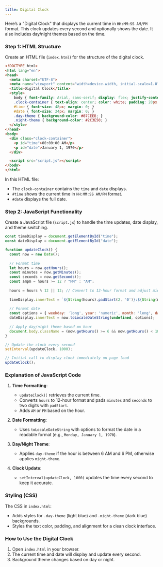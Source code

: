 ```yaml
---
title: Digital Clock
---
```


Here’s a "Digital Clock" that displays the current time in `HH:MM:SS AM/PM` format. This clock updates every second and optionally shows the date. It also includes day/night themes based on the time.

### Step 1: HTML Structure

Create an HTML file (`index.html`) for the structure of the digital clock.

```html
<!DOCTYPE html>
<html lang="en">
<head>
  <meta charset="UTF-8">
  <meta name="viewport" content="width=device-width, initial-scale=1.0">
  <title>Digital Clock</title>
  <style>
    body { font-family: Arial, sans-serif; display: flex; justify-content: center; align-items: center; height: 100vh; margin: 0; transition: background-color 0.3s ease; }
    .clock-container { text-align: center; color: white; padding: 20px; border-radius: 10px; background-color: rgba(0, 0, 0, 0.7); }
    #time { font-size: 48px; margin: 0; }
    #date { font-size: 24px; margin: 0; }
    .day-theme { background-color: #87CEEB; }
    .night-theme { background-color: #2C3E50; }
  </style>
</head>
<body>
  <div class="clock-container">
    <p id="time">00:00:00 AM</p>
    <p id="date">January 1, 1970</p>
  </div>

  <script src="script.js"></script>
</body>
</html>
```

In this HTML file:
- The `clock-container` contains the `time` and `date` displays.
- `#time` shows the current time in `HH:MM:SS AM/PM` format.
- `#date` displays the full date.

### Step 2: JavaScript Functionality

Create a JavaScript file (`script.js`) to handle the time updates, date display, and theme switching.

```javascript
const timeDisplay = document.getElementById("time");
const dateDisplay = document.getElementById("date");

function updateClock() {
  const now = new Date();
  
  // Format time
  let hours = now.getHours();
  const minutes = now.getMinutes();
  const seconds = now.getSeconds();
  const ampm = hours >= 12 ? "PM" : "AM";
  
  hours = hours % 12 || 12; // Convert to 12-hour format and adjust midnight (0) to 12
  
  timeDisplay.innerText = `${String(hours).padStart(2, '0')}:${String(minutes).padStart(2, '0')}:${String(seconds).padStart(2, '0')} ${ampm}`;
  
  // Format date
  const options = { weekday: 'long', year: 'numeric', month: 'long', day: 'numeric' };
  dateDisplay.innerText = now.toLocaleDateString(undefined, options);
  
  // Apply day/night theme based on hour
  document.body.className = (now.getHours() >= 6 && now.getHours() < 18) ? 'day-theme' : 'night-theme';
}

// Update the clock every second
setInterval(updateClock, 1000);

// Initial call to display clock immediately on page load
updateClock();
```

### Explanation of JavaScript Code

1. **Time Formatting**:
   - `updateClock()` retrieves the current time.
   - Converts `hours` to 12-hour format and pads `minutes` and `seconds` to two digits with `padStart`.
   - Adds `AM` or `PM` based on the hour.

2. **Date Formatting**:
   - Uses `toLocaleDateString` with options to format the date in a readable format (e.g., `Monday, January 1, 1970`).

3. **Day/Night Theme**:
   - Applies `day-theme` if the hour is between 6 AM and 6 PM, otherwise applies `night-theme`.

4. **Clock Update**:
   - `setInterval(updateClock, 1000)` updates the time every second to keep it accurate.

### Styling (CSS)

The CSS in `index.html`:
- Adds styles for `.day-theme` (light blue) and `.night-theme` (dark blue) backgrounds.
- Styles the text color, padding, and alignment for a clean clock interface.

### How to Use the Digital Clock

1. Open `index.html` in your browser.
2. The current time and date will display and update every second.
3. Background theme changes based on day or night.